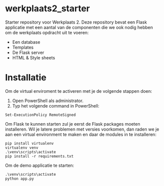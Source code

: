 # werkplaats2_starter
Starter repository voor Werkplaats 2. Deze repository bevat een Flask applicatie met een aantal van de componenten die we ook nodig hebben om de werkplaats opdracht uit te voeren: 
- Een database
- Templates
- De Flask server
- HTML & Style sheets


# Installatie
Om de virtual enviroment te activeren met je de volgende stappen doen: 

1. Open PowerShell als administrator.
2. Typ het volgende command in PowerShell:

``` 
Set-ExecutionPolicy RemoteSigned
```

Om Flask te kunnen starten zul je eerst de Flask packages moeten installeren. Wil je latere problemen met versies voorkomen, dan raden we je aan een virtual environment te maken en daar de modules in te installeren:  
```
pip install virtualenv
virtualenv venv
.\venv\scripts\activate
pip install -r requirements.txt
```

Om de demo applicatie te starten: 
``` 
.\venv\scripts\activate
python app.py
```
